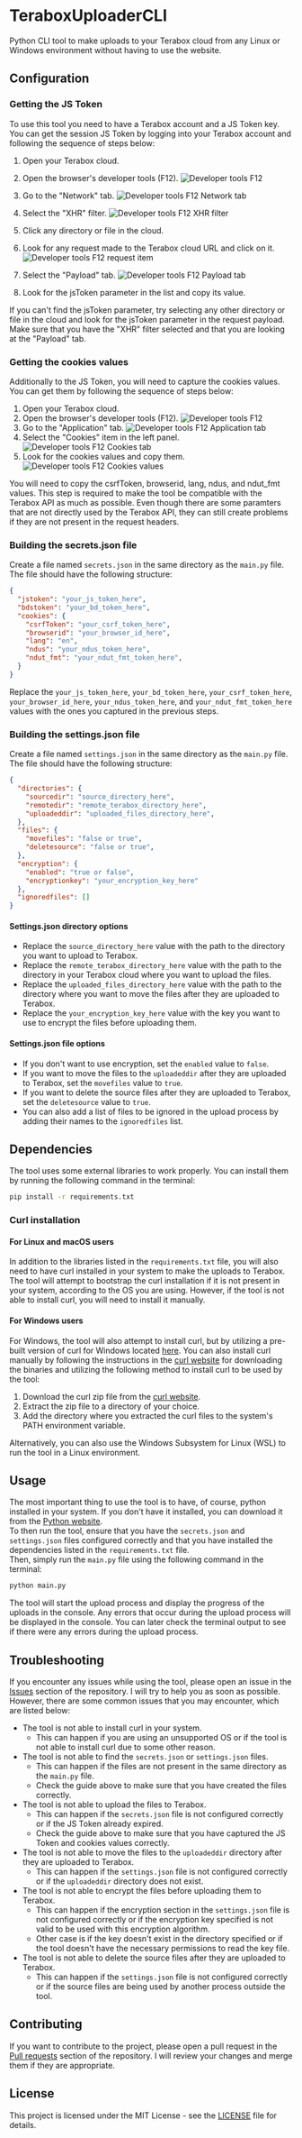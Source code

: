 # TeraboxUploaderCLI
Python CLI tool to make uploads to your Terabox cloud from any Linux or Windows environment without having to use the website.


## Configuration
### Getting the JS Token
To use this tool you need to have a Terabox account and a JS Token key. You can get the session JS Token by logging into your Terabox account and following the sequence of steps below:

1. Open your Terabox cloud.
2. Open the browser's developer tools (F12).
![Developer tools F12](<images/devf12.png>)

3. Go to the "Network" tab.
![Developer tools F12 Network tab](<images/devf12network.png>)

4. Select the "XHR" filter.
![Developer tools F12 XHR filter](<images/devf12fetch.png>)

5. Click any directory or file in the cloud.

6. Look for any request made to the Terabox cloud URL and click on it.
![Developer tools F12 request item](<images/devf12list.png>)

7. Select the "Payload" tab.
![Developer tools F12 Payload tab](<images/devf12payload.png>)

8. Look for the jsToken parameter in the list and copy its value.

If you can't find the jsToken parameter, try selecting any other directory or file in the cloud and look for the jsToken parameter in the request payload. Make sure that you have the "XHR" filter selected and that you are looking at the "Payload" tab.


### Getting the cookies values
Additionally to the JS Token, you will need to capture the cookies values. You can get them by following the sequence of steps below:

1. Open your Terabox cloud.
2. Open the browser's developer tools (F12).
![Developer tools F12](<images/devf12.png>)
3. Go to the "Application" tab.
![Developer tools F12 Application tab](<images/devf12apptab.png>)
4. Select the "Cookies" item in the left panel.
![Developer tools F12 Cookies tab](<images/devf12cookiestab.png>)
5. Look for the cookies values and copy them.
![Developer tools F12 Cookies values](<images/devf12cookieval.png>)

You will need to copy the csrfToken, browserid, lang, ndus, and ndut_fmt values. This step is required to make the tool be compatible with the Terabox API as much as possible. Even though there are some paramters that are not directly used by the Terabox API, they can still create problems if they are not present in the request headers.


### Building the secrets.json file
Create a file named `secrets.json` in the same directory as the `main.py` file. The file should have the following structure:

```json
{
  "jstoken": "your_js_token_here",
  "bdstoken": "your_bd_token_here",
  "cookies": {
    "csrfToken": "your_csrf_token_here",
    "browserid": "your_browser_id_here",
    "lang": "en",
    "ndus": "your_ndus_token_here",
    "ndut_fmt": "your_ndut_fmt_token_here",
  }
}

```

Replace the `your_js_token_here`, `your_bd_token_here`, `your_csrf_token_here`, `your_browser_id_here`, `your_ndus_token_here`, and `your_ndut_fmt_token_here` values with the ones you captured in the previous steps.


### Building the settings.json file
Create a file named `settings.json` in the same directory as the `main.py` file. The file should have the following structure:

```json
{
  "directories": {
    "sourcedir": "source_directory_here",
    "remotedir": "remote_terabox_directory_here",
    "uploadeddir": "uploaded_files_directory_here",
  },
  "files": {
    "movefiles": "false or true",
    "deletesource": "false or true",
  },
  "encryption": {
    "enabled": "true or false",
    "encryptionkey": "your_encryption_key_here"
  },
  "ignoredfiles": []
}
```


#### Settings.json directory options
- Replace the `source_directory_here` value with the path to the directory you want to upload to Terabox. 
- Replace the `remote_terabox_directory_here` value with the path to the directory in your Terabox cloud where you want to upload the files. 
- Replace the `uploaded_files_directory_here` value with the path to the directory where you want to move the files after they are uploaded to Terabox. 
- Replace the `your_encryption_key_here` value with the key you want to use to encrypt the files before uploading them.


#### Settings.json file options
- If you don't want to use encryption, set the `enabled` value to `false`. 
- If you want to move the files to the `uploadeddir` after they are uploaded to Terabox, set the `movefiles` value to `true`. 
- If you want to delete the source files after they are uploaded to Terabox, set the `deletesource` value to `true`. 
- You can also add a list of files to be ignored in the upload process by adding their names to the `ignoredfiles` list.


## Dependencies
The tool uses some external libraries to work properly. You can install them by running the following command in the terminal:

```sh
pip install -r requirements.txt
```


### Curl installation
#### For Linux and macOS users
In addition to the libraries listed in the `requirements.txt` file, you will also need to have curl installed in your system to make the uploads to Terabox. The tool will attempt to bootstrap the curl installation if it is not present in your system, according to the OS you are using. However, if the tool is not able to install curl, you will need to install it manually.


#### For Windows users
For Windows, the tool will also attempt to install curl, but by utilizing a pre-built version of curl for Windows located [here](https://curl.se/windows/dl-8.5.0_5/curl-8.5.0_5-win64-mingw.zip). You can also install curl manually by following the instructions in the [curl website](https://curl.se/windows/) for downloading the binaries and utilizing the following method to install curl to be used by the tool:

1. Download the curl zip file from the [curl website](https://curl.se/windows/).
2. Extract the zip file to a directory of your choice.
3. Add the directory where you extracted the curl files to the system's PATH environment variable.

Alternatively, you can also use the Windows Subsystem for Linux (WSL) to run the tool in a Linux environment.


## Usage
The most important thing to use the tool is to have, of course, python installed in your system. If you don't have it installed, you can download it from the [Python website](https://www.python.org/downloads/).<br>
To then run the tool, ensure that you have the `secrets.json` and `settings.json` files configured correctly and that you have installed the dependencies listed in the `requirements.txt` file. <br>Then, simply run the `main.py` file using the following command in the terminal:

```sh
python main.py
```

The tool will start the upload process and display the progress of the uploads in the console.
Any errors that occur during the upload process will be displayed in the console. You can later check the terminal output to see if there were any errors during the upload process.


## Troubleshooting
If you encounter any issues while using the tool, please open an issue in the [Issues](https://github.com/dnigamer/TeraboxUploaderCLI/issues) section of the repository. I will try to help you as soon as possible. <br>However, there are some common issues that you may encounter, which are listed below:
- The tool is not able to install curl in your system.
  - This can happen if you are using an unsupported OS or if the tool is not able to install curl due to some other reason.
- The tool is not able to find the `secrets.json` or `settings.json` files.
  - This can happen if the files are not present in the same directory as the `main.py` file. 
  - Check the guide above to make sure that you have created the files correctly.
- The tool is not able to upload the files to Terabox.
  - This can happen if the `secrets.json` file is not configured correctly or if the JS Token already expired.
  - Check the guide above to make sure that you have captured the JS Token and cookies values correctly.
- The tool is not able to move the files to the `uploadeddir` directory after they are uploaded to Terabox.
  - This can happen if the `settings.json` file is not configured correctly or if the `uploadeddir` directory does not exist.
- The tool is not able to encrypt the files before uploading them to Terabox.
  - This can happen if the encryption section in the `settings.json` file is not configured correctly or if the encryption key specified is not valid to be used with this encryption algorithm.
  - Other case is if the key doesn't exist in the directory specified or if the tool doesn't have the necessary permissions to read the key file.
- The tool is not able to delete the source files after they are uploaded to Terabox.
  - This can happen if the `settings.json` file is not configured correctly or if the source files are being used by another process outside the tool.


## Contributing
If you want to contribute to the project, please open a pull request in the [Pull requests](https://github.com/dnigamer/TeraboxUploaderCLI/pulls) section of the repository. I will review your changes and merge them if they are appropriate. 


## License
This project is licensed under the MIT License - see the [LICENSE](LICENSE) file for details.